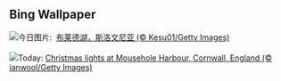 ## Bing Wallpaper
![](https://www.bing.com/th?id=OHR.LakeBledSnow_ZH-CN4118056813_UHD.jpg&w=1000)今日图片: &nbsp;[布莱德湖，斯洛文尼亚 (© Kesu01/Getty Images)](https://www.bing.com/th?id=OHR.LakeBledSnow_ZH-CN4118056813_UHD.jpg)
<br><br/>
![](https://www.bing.com/th?id=OHR.MouseholeXmas_EN-US1272999190_UHD.jpg&w=1000)Today: [Christmas lights at Mousehole Harbour, Cornwall, England (© ianwool/Getty Images)](https://www.bing.com/th?id=OHR.MouseholeXmas_EN-US1272999190_UHD.jpg)
<br><br/>
